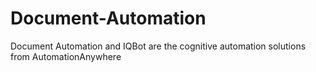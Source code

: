 # Document-Automation
Document Automation and IQBot are the cognitive automation solutions from AutomationAnywhere
